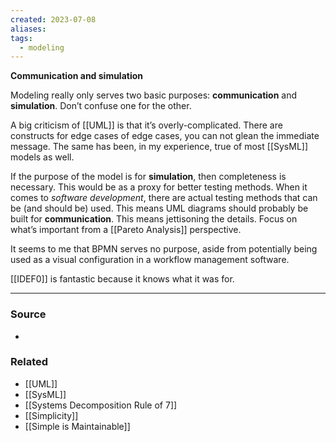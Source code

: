 ```yaml
---
created: 2023-07-08
aliases: 
tags:
  - modeling
---
```

**Communication and simulation**

Modeling really only serves two basic purposes: **communication** and **simulation**. Don’t confuse one for the other.

A big criticism of [[UML]] is that it’s overly-complicated. There are constructs for edge cases of edge cases, you can not glean the immediate message. The same has been, in my experience, true of most [[SysML]] models as well.

If the purpose of the model is for **simulation**, then completeness is necessary. This would be as a proxy for better testing methods. When it comes to *software development*, there are actual testing methods that can be (and should be) used. This means UML diagrams should probably be built for **************************communication**************************. This means jettisoning the details. Focus on what’s important from a [[Pareto Analysis]] perspective. 

It seems to me that BPMN serves no purpose, aside from potentially being used as a visual configuration in a workflow management software.

[[IDEF0]] is fantastic because it knows what it was for. 

---
### Source
- 

### Related
- [[UML]] 
- [[SysML]] 
- [[Systems Decomposition Rule of 7]] 
- [[Simplicity]] 
- [[Simple is Maintainable]]